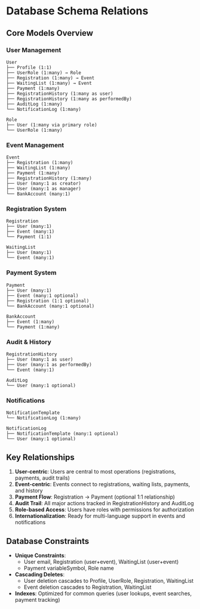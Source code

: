 # Database Schema Relations

## Core Models Overview

### User Management
```
User
├── Profile (1:1)
├── UserRole (1:many) → Role
├── Registration (1:many) → Event
├── WaitingList (1:many) → Event
├── Payment (1:many)
├── RegistrationHistory (1:many as user)
├── RegistrationHistory (1:many as performedBy)
├── AuditLog (1:many)
└── NotificationLog (1:many)

Role
├── User (1:many via primary role)
└── UserRole (1:many)
```

### Event Management
```
Event
├── Registration (1:many)
├── WaitingList (1:many)
├── Payment (1:many)
├── RegistrationHistory (1:many)
├── User (many:1 as creator)
├── User (many:1 as manager)
└── BankAccount (many:1)
```

### Registration System
```
Registration
├── User (many:1)
├── Event (many:1)
└── Payment (1:1)

WaitingList
├── User (many:1)
└── Event (many:1)
```

### Payment System
```
Payment
├── User (many:1)
├── Event (many:1 optional)
├── Registration (1:1 optional)
└── BankAccount (many:1 optional)

BankAccount
├── Event (1:many)
└── Payment (1:many)
```

### Audit & History
```
RegistrationHistory
├── User (many:1 as user)
├── User (many:1 as performedBy)
└── Event (many:1)

AuditLog
└── User (many:1 optional)
```

### Notifications
```
NotificationTemplate
└── NotificationLog (1:many)

NotificationLog
├── NotificationTemplate (many:1 optional)
└── User (many:1 optional)
```

## Key Relationships

1. **User-centric**: Users are central to most operations (registrations, payments, audit trails)
2. **Event-centric**: Events connect to registrations, waiting lists, payments, and history
3. **Payment Flow**: Registration → Payment (optional 1:1 relationship)
4. **Audit Trail**: All major actions tracked in RegistrationHistory and AuditLog
5. **Role-based Access**: Users have roles with permissions for authorization
6. **Internationalization**: Ready for multi-language support in events and notifications

## Database Constraints

- **Unique Constraints**: 
  - User email, Registration (user+event), WaitingList (user+event)
  - Payment variableSymbol, Role name
- **Cascading Deletes**: 
  - User deletion cascades to Profile, UserRole, Registration, WaitingList
  - Event deletion cascades to Registration, WaitingList
- **Indexes**: Optimized for common queries (user lookups, event searches, payment tracking)